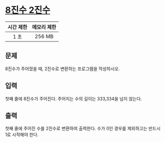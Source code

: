# [8진수 2진수](https://www.acmicpc.net/problem/1212)

| 시간 제한 | 메모리 제한 |
| :-------: | :---------: |
| 1 초      | 256 MB      |

## 문제

8진수가 주어졌을 때, 2진수로 변환하는 프로그램을 작성하시오.


## 입력

첫째 줄에 8진수가 주어진다. 주어지는 수의 길이는 333,334을 넘지 않는다.


## 출력

첫째 줄에 주어진 수를 2진수로 변환하여 출력한다. 수가 0인 경우를 제외하고는 반드시 1로 시작해야 한다.


